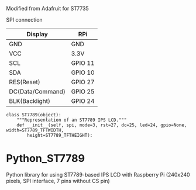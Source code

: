 Modified from Adafruit for ST7735

SPI connection

Display            | RPi
-------------------|--------
GND                |GND
VCC                |3.3V
SCL                |GPIO 11
SDA                |GPIO 10
RES(Reset)         |GPIO 27
DC(Data/Command)   |GPIO 25
BLK(Backlight)     |GPIO 24

```
class ST7789(object):
    """Representation of an ST7789 IPS LCD."""
    def __init__(self, spi, mode=3, rst=27, dc=25, led=24, gpio=None, width=ST7789_TFTWIDTH,
        height=ST7789_TFTHEIGHT):
```        
        
# Python_ST7789
Python library for using ST7789-based IPS LCD with Raspberry Pi
(240x240 pixels, SPI interface, 7 pins without CS pin)

